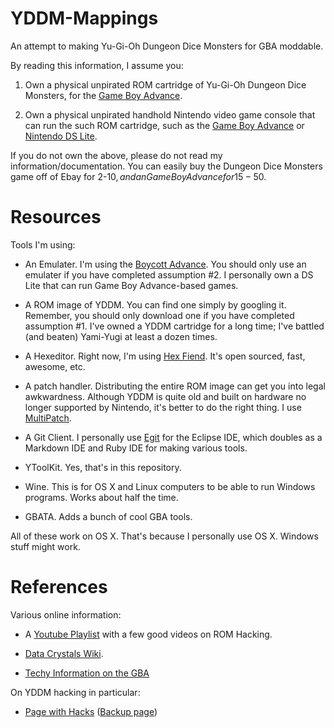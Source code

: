 # YDDM-Mappings
An attempt to making Yu-Gi-Oh Dungeon Dice Monsters for GBA moddable.

By reading this information, I assume you:

1. Own a physical unpirated ROM cartridge of Yu-Gi-Oh Dungeon Dice Monsters, for the [Game Boy Advance](http://en.wikipedia.org/wiki/Game_Boy_Advance).

2. Own a physical unpirated handhold Nintendo video game console that can run the such ROM cartridge, such as the [Game Boy Advance](http://en.wikipedia.org/wiki/Game_Boy_Advance) or [Nintendo DS Lite](http://en.wikipedia.org/wiki/Nintendo_DS_Lite).

If you do not own the above, please do not read my information/documentation. You can easily buy the Dungeon Dice Monsters game off of Ebay for 2-10$, and an Game Boy Advance for 15-50$.

# Resources
Tools I'm using:

* An Emulater. I'm using the [Boycott Advance](http://boycottadvance.emuunlim.org). You should only use an emulater if you have completed assumption #2. I personally own a DS Lite that can run Game Boy Advance-based games.

* A ROM image of YDDM. You can find one simply by googling it. Remember, you should only download one if you have completed assumption #1. I've owned a YDDM cartridge for a long time; I've battled (and beaten) Yami-Yugi at least a dozen times.

* A Hexeditor. Right now, I'm using [Hex Fiend](http://ridiculousfish.com/hexfiend/). It's open sourced, fast, awesome, etc.

* A patch handler. Distributing the entire ROM image can get you into legal awkwardness. Although YDDM is quite old and built on hardware no longer supported by Nintendo, it's better to do the right thing. I use [MultiPatch](http://projects.sappharad.com/tools/multipatch.html).

* A Git Client. I personally use [Egit](http://eclipse.org/egit/) for the Eclipse IDE, which doubles as a Markdown IDE and Ruby IDE for making various tools.

* YToolKit. Yes, that's in this repository.

* Wine. This is for OS X and Linux computers to be able to run Windows programs. Works about half the time.

* GBATA. Adds a bunch of cool GBA tools.

All of these work on OS X. That's because I personally use OS X. Windows stuff might work.

# References
Various online information:

* A [Youtube Playlist](https://www.youtube.com/playlist?list=PL1vmMaXuw_tW4HJ2zMBD6ssH-CABg3sT8) with a few good videos on ROM Hacking.

* [Data Crystals Wiki](http://datacrystal.romhacking.net/wiki/Introduction_to_Hacking).

* [Techy Information on the GBA](http://www.romhacking.net/documents/228/)

On YDDM hacking in particular:

* [Page with Hacks](http://goo.gl/klQ7Nu) ([Backup page](http://goo.gl/o0SnZ0))

